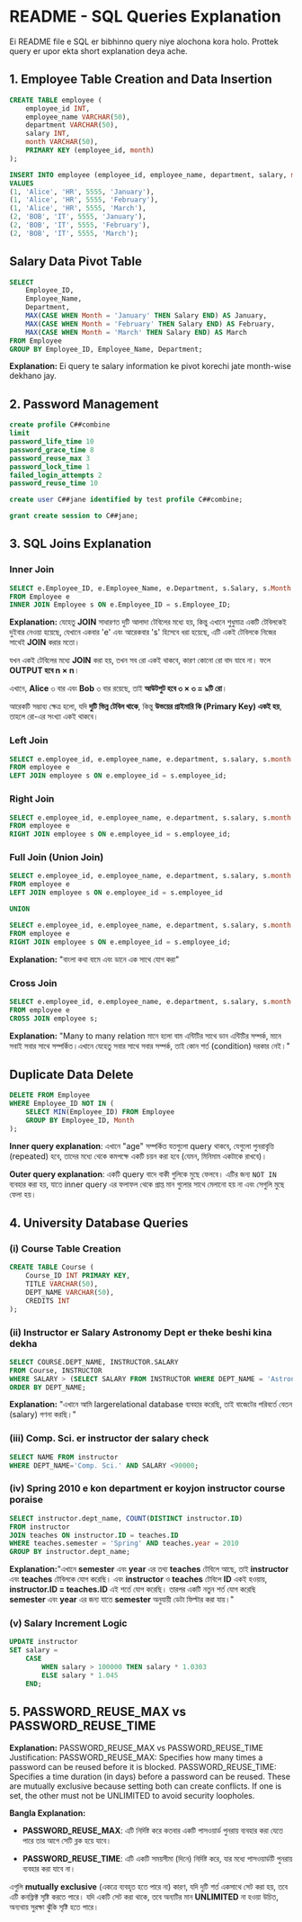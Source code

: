 # README - SQL Queries Explanation

Ei README file e SQL er bibhinno query niye alochona kora holo. Prottek query er upor ekta short explanation deya ache.

## 1. Employee Table Creation and Data Insertion
```sql
CREATE TABLE employee (
    employee_id INT,
    employee_name VARCHAR(50),
    department VARCHAR(50),
    salary INT,
    month VARCHAR(50),
    PRIMARY KEY (employee_id, month)
);

INSERT INTO employee (employee_id, employee_name, department, salary, month)
VALUES
(1, 'Alice', 'HR', 5555, 'January'),
(1, 'Alice', 'HR', 5555, 'February'),
(1, 'Alice', 'HR', 5555, 'March'),
(2, 'BOB', 'IT', 5555, 'January'),
(2, 'BOB', 'IT', 5555, 'February'),
(2, 'BOB', 'IT', 5555, 'March');
```

##  Salary Data Pivot Table
```sql
SELECT 
    Employee_ID, 
    Employee_Name, 
    Department,
    MAX(CASE WHEN Month = 'January' THEN Salary END) AS January,
    MAX(CASE WHEN Month = 'February' THEN Salary END) AS February,
    MAX(CASE WHEN Month = 'March' THEN Salary END) AS March
FROM Employee
GROUP BY Employee_ID, Employee_Name, Department;
```
**Explanation:** Ei query te salary information ke pivot korechi jate month-wise dekhano jay.
## 2. Password Management
```sql
create profile C##combine
limit
password_life_time 10
password_grace_time 8
password_reuse_max 3
password_lock_time 1
failed_login_attempts 2
password_reuse_time 10

create user C##jane identified by test profile C##combine;

grant create session to C##jane;
```
## 3. SQL Joins Explanation

### Inner Join
```sql
SELECT e.Employee_ID, e.Employee_Name, e.Department, s.Salary, s.Month
FROM Employee e
INNER JOIN Employee s ON e.Employee_ID = s.Employee_ID;
```
**Explanation:** যেহেতু **JOIN** সাধারণত দুটি আলাদা টেবিলের মধ্যে হয়, কিন্তু এখানে শুধুমাত্র একটি টেবিলকেই দুইবার নেওয়া হয়েছে, যেখানে একবার 'e' এবং আরেকবার 's' হিসেবে ধরা হয়েছে, এটি একই টেবিলকে নিজের সাথেই **JOIN** করার মতো।  

যখন একই টেবিলের মধ্যে **JOIN** করা হয়, তখন সব রো একই থাকবে, কারণ কোনো রো বাদ যাবে না। ফলে **OUTPUT হবে n × n**।  

এখানে, **Alice** ৩ বার এবং **Bob** ৩ বার রয়েছে, তাই **আউটপুট হবে ৩ × ৩ = ৯টি রো**।  

আরেকটি সম্ভাব্য ক্ষেত্র হলো, যদি **দুটি ভিন্ন টেবিল থাকে**, কিন্তু **উভয়ের প্রাইমারি কি (Primary Key) একই হয়**, তাহলে রো-এর সংখ্যা একই থাকবে।

### Left Join
```sql
SELECT e.employee_id, e.employee_name, e.department, s.salary, s.month 
FROM employee e
LEFT JOIN employee s ON e.employee_id = s.employee_id;
```

### Right Join
```sql
SELECT e.employee_id, e.employee_name, e.department, s.salary, s.month 
FROM employee e
RIGHT JOIN employee s ON e.employee_id = s.employee_id;
```

### Full Join (Union Join)
```sql
SELECT e.employee_id, e.employee_name, e.department, s.salary, s.month 
FROM employee e
LEFT JOIN employee s ON e.employee_id = s.employee_id

UNION

SELECT e.employee_id, e.employee_name, e.department, s.salary, s.month 
FROM employee e
RIGHT JOIN employee s ON e.employee_id = s.employee_id;
```
**Explanation:** "বাংলা কথা বামে এবং ডানে এক সাথে যোগ করা"
### Cross Join
```sql
SELECT e.employee_id, e.employee_name, e.department, s.salary, s.month 
FROM employee e
CROSS JOIN employee s;
```
**Explanation:** "Many to many relation মানে হলো বাম এন্টিটির সাথে ডান এন্টিটির সম্পর্ক, মানে সবাই সবার সাথে সম্পর্কিত।এখানে যেহেতু সবার সাথে সবার সম্পর্ক, তাই কোন শর্ত (condition) দরকার নেই।"

## Duplicate Data Delete
```sql
DELETE FROM Employee
WHERE Employee_ID NOT IN (
    SELECT MIN(Employee_ID) FROM Employee 
    GROUP BY Employee_ID, Month
);
```
**Inner query explanation**: এখানে "age" সম্পর্কিত যতগুলো query থাকবে, যেগুলো পুনরাবৃত্তি (repeated) হবে, তাদের মধ্যে থেকে কমপক্ষে একটি চয়ন করা হবে (যেমন, মিনিমাম একটাকে রাখবে)।

**Outer query explanation**: একটি query বাদে বাকী গুলিকে মুছে ফেলবে। এটির জন্য `NOT IN` ব্যবহার করা হয়, যাতে inner query এর ফলাফল থেকে প্রাপ্ত মান গুলোর সাথে মেলানো হয় না এবং সেগুলি মুছে ফেলা হয়।

## 4. University Database Queries

### (i) Course Table Creation
```sql
CREATE TABLE Course (
    Course_ID INT PRIMARY KEY,
    TITLE VARCHAR(50),
    DEPT_NAME VARCHAR(50),
    CREDITS INT
);
```

### (ii) Instructor er Salary Astronomy Dept er theke beshi kina dekha
```sql
SELECT COURSE.DEPT_NAME, INSTRUCTOR.SALARY 
FROM Course, INSTRUCTOR 
WHERE SALARY > (SELECT SALARY FROM INSTRUCTOR WHERE DEPT_NAME = 'Astronomy') 
ORDER BY DEPT_NAME;
```
**Explanation:** "এখানে আমি largerelational database ব্যবহার করেছি, তাই বাজেটের পরিবর্তে বেতন (salary) গণনা করছি।"
### (iii) Comp. Sci. er instructor der salary check
```sql
SELECT NAME FROM instructor
WHERE DEPT_NAME='Comp. Sci.' AND SALARY <90000;
```

### (iv) Spring 2010 e kon department er koyjon instructor course poraise
```sql
SELECT instructor.dept_name, COUNT(DISTINCT instructor.ID)
FROM instructor
JOIN teaches ON instructor.ID = teaches.ID
WHERE teaches.semester = 'Spring' AND teaches.year = 2010
GROUP BY instructor.dept_name;
```
**Explanation:**"এখানে **semester** এবং **year** এর তথ্য **teaches** টেবিলে আছে, তাই **instructor** এবং **teaches** টেবিলকে যোগ করেছি। এবং **instructor** ও **teaches** টেবিলে **ID** একই হওয়ায়, **instructor.ID = teaches.ID** এই শর্তে যোগ করেছি। তারপর একটি নতুন শর্ত যোগ করেছি **semester** এবং **year** এর জন্য যাতে **semester** অনুযায়ী ডেটা ফিল্টার করা যায়।"
### (v) Salary Increment Logic
```sql
UPDATE instructor
SET salary = 
    CASE 
        WHEN salary > 100000 THEN salary * 1.0303  
        ELSE salary * 1.045 
    END;
```

## 5. PASSWORD_REUSE_MAX vs PASSWORD_REUSE_TIME
**Explanation:**
PASSWORD_REUSE_MAX vs PASSWORD_REUSE_TIME
Justification:
PASSWORD_REUSE_MAX: Specifies how many times a password can be reused before it is blocked.
PASSWORD_REUSE_TIME: Specifies a time duration (in days) before a password can be reused.
These are mutually exclusive because setting both can create conflicts. If one is set, the other must not be UNLIMITED to avoid security loopholes.

**Bangla Explanation:**


- **PASSWORD_REUSE_MAX**: এটি নির্দিষ্ট করে কতবার একটি পাসওয়ার্ড পুনরায় ব্যবহার করা যেতে পারে তার আগে সেটি ব্লক হয়ে যাবে।
  
- **PASSWORD_REUSE_TIME**: এটি একটি সময়সীমা (দিনে) নির্দিষ্ট করে, যার মধ্যে পাসওয়ার্ডটি পুনরায় ব্যবহার করা যাবে না।

এগুলি **mutually exclusive** (একত্রে ব্যবহৃত হতে পারে না) কারণ, যদি দুটি শর্ত একসাথে সেট করা হয়, তবে এটি কনফ্লিক্ট সৃষ্টি করতে পারে। যদি একটি সেট করা থাকে, তবে অন্যটির মান **UNLIMITED** না হওয়া উচিত, অন্যথায় সুরক্ষা ঝুঁকি সৃষ্টি হতে পারে।